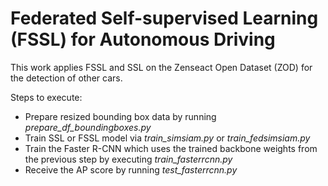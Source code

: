 # Federated Self-supervised Learning (FSSL) for Autonomous Driving

This work applies FSSL and SSL on the Zenseact Open Dataset (ZOD) for the detection of other cars.

Steps to execute:
- Prepare resized bounding box data by running *prepare_df_boundingboxes.py*
- Train SSL or FSSL model via *train_simsiam.py* or *train_fedsimsiam.py*
- Train the Faster R-CNN which uses the trained backbone weights from the previous step by executing *train_fasterrcnn.py*
- Receive the AP score by running *test_fasterrcnn.py*
